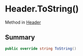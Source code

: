 # Header.ToString()

Method in [Header](/docs/api/csharp/yarn.header.md)

## Summary



```csharp
public override string ToString()
```

